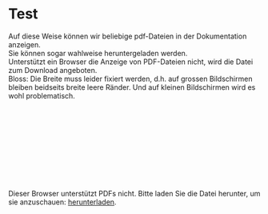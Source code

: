 # Test
Auf diese Weise können wir beliebige pdf-Dateien in der Dokumentation anzeigen.<br/>
Sie können sogar wahlweise heruntergeladen werden. <br/>
Unterstützt ein Browser die Anzeige von PDF-Dateien nicht, wird die Datei zum Download angeboten. <br/>
Bloss: Die Breite muss leider fixiert werden, d.h. auf grossen Bildschirmen bleiben beidseits breite leere Ränder. Und auf kleinen Bildschirmen wird es wohl problematisch.

<object data="https://github.com/barbalex/apf2/blob/master/docs/docs/_media/tarifzonen.pdf?raw=true" type="application/pdf" width="900" height="1300">
    <embed src="https://github.com/barbalex/apf2/blob/master/docs/docs/_media/tarifzonen.pdf?raw=true">
        <p>Dieser Browser unterstützt PDFs nicht. Bitte laden Sie die Datei herunter, um sie anzuschauen: <a href="https://github.com/barbalex/apf2/blob/master/docs/docs/_media/tarifzonen.pdf?raw=true">herunterladen</a>.</p>
    </embed>
</object>